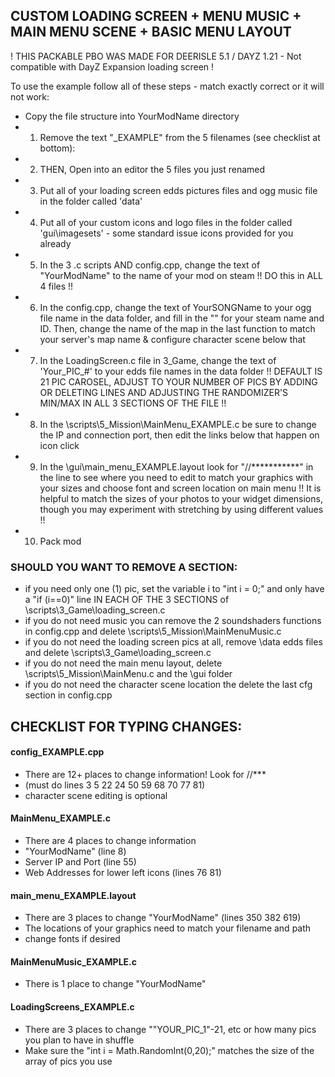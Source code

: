 ## CUSTOM LOADING SCREEN + MENU MUSIC + MAIN MENU SCENE + BASIC MENU LAYOUT
! THIS PACKABLE PBO WAS MADE FOR DEERISLE 5.1 / DAYZ 1.21 - Not compatible with DayZ Expansion loading screen !

To use the example follow all of these steps - match exactly correct or it will not work:

* Copy the file structure into YourModName directory
* 1. Remove the text "_EXAMPLE" from the 5 filenames (see checklist at bottom):
* 2. THEN, Open into an editor the 5 files you just renamed
* 3. Put all of your loading screen edds pictures files and ogg music file in the folder called 'data'
* 4. Put all of your custom icons and logo files in the folder called 'gui\imagesets' - some standard issue icons provided for you already
* 5. In the 3 .c scripts AND config.cpp, change the text of "YourModName" to the name of your mod on steam !! DO this in ALL 4 files !!
* 6. In the config.cpp, change the text of YourSONGName to your ogg file name in the data folder, and fill in the "" for your steam name and ID.
Then, change the name of the map in the last function to match your server's map name & configure character scene below that
* 7. In the LoadingScreen.c file in 3_Game, change the text of 'Your_PIC_#' to your edds file names in the data folder
!! DEFAULT IS 21 PIC CAROSEL, ADJUST TO YOUR NUMBER OF PICS BY ADDING OR DELETING LINES AND ADJUSTING THE RANDOMIZER'S MIN/MAX IN ALL 3 SECTIONS OF THE FILE !!
* 8. In the \scripts\5_Mission\MainMenu_EXAMPLE.c be sure to change the IP and connection port, then edit the links below that happen on icon click
* 9. In the \gui\main_menu_EXAMPLE.layout look for "//***********" in the line to see where you need to edit to match your graphics with your sizes and choose font and screen location on main menu
!! It is helpful to match the sizes of your photos to your widget dimensions, though you may experiment with stretching by using different values !!
* 10. Pack mod

### SHOULD YOU WANT TO REMOVE A SECTION:
* if you need only one (1) pic, set the variable i to "int i = 0;" and only have a "if (i==0)" line IN EACH OF THE 3 SECTIONS of \scripts\3_Game\loading_screen.c
* if you do not need music you can remove the 2 soundshaders functions in config.cpp and delete \scripts\5_Mission\MainMenuMusic.c
* if you do not need the loading screen pics at all, remove \data edds files and delete \scripts\3_Game\loading_screen.c
* if you do not need the main menu layout, delete \scripts\5_Mission\MainMenu.c and the \gui folder
* if you do not need the character scene location the delete the last cfg section in config.cpp

## CHECKLIST FOR TYPING CHANGES:
#### config_EXAMPLE.cpp
* There are 12+ places to change information! Look for //*** 
* (must do lines 3 5 22 24 50 59 68 70 77 81)
* character scene editing is optional

#### MainMenu_EXAMPLE.c
* There are 4 places to change information
* "YourModName" (line 8)
* Server IP and Port (line 55)
* Web Addresses for lower left icons (lines 76 81)

#### main_menu_EXAMPLE.layout
* There are 3 places to change "YourModName" (lines 350 382 619) 
* The locations of your graphics need to match your filename and path
* change fonts if desired

#### MainMenuMusic_EXAMPLE.c
* There is 1 place to change "YourModName"

#### LoadingScreens_EXAMPLE.c
* There are 3 places to change ""YOUR_PIC_1"-21, etc or how many pics you plan to have in shuffle
* Make sure the "int i = Math.RandomInt(0,20);" matches the size of the array of pics you use
